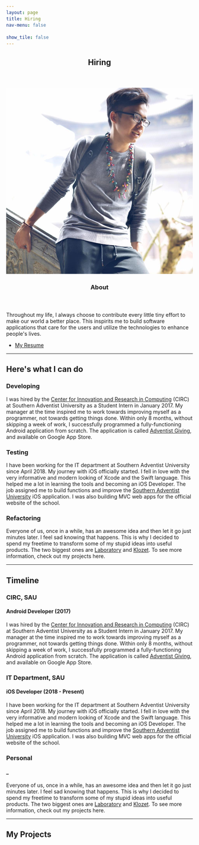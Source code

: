 ```yaml
---
layout: page
title: Hiring
nav-menu: false

show_tile: false
---
```


<!-- Main -->
<div id="main" class="alt">

<!-- One -->
<section id="one">
	<div class="inner">
		<header class="major">
			<h1>Hiring</h1>
		</header>

<!-- Content -->
<section id="two" class="spotlights">
	<section>
		<a href="generic.html" class="image">
			<img class="image" src="assets/images/profilePicture.jpg" alt="" data-position="center center" />
		</a>
		<div class="content">
			<div class="inner">
				<header class="major">
					<h3>About</h3>
				</header>
				<p>Throughout my life, I always choose to contribute every little tiny effort to make our world a better place. This inspirits me to build software applications that care for the users and utilize the technologies to enhance people's lives.</p>
				<ul class="actions">
					<li><a href="https://drive.google.com/file/d/1Bj0LDSCLXkotyRsqU5Z_B60Wc3Yo_Cy7/view" class="button special" target="_blank">My Resume</a></li>
				</ul>
			</div>
		</div>
	</section>
</section>

<hr class="major" />

<h2 id="content">Here's what I can do</h2>
<div class="row">
	<div class="4u 12u$(small)">
		<h3>Developing</h3>
		<p>I was hired by the <a href="https://www.southern.edu/academics/academic-sites/computing/circ.html">Center for Innovation and Research in Computing</a> (CIRC) at Southern Adventist University as a Student Intern in January 2017. My manager at the time inspired me to work towards improving myself as a programmer, not towards getting things done. Within only 8 months, without skipping a week of work, I successfully programmed a fully-functioning Android application from scratch. The application is called <a href="https://play.google.com/store/apps/details?id=org.andr.adventistgiving">Adventist Giving</a>, and available on Google App Store.</p>
	</div>
	<div class="4u 12u$(small)">
		<h3>Testing</h3>
		<p>I have been working for the IT department at Southern Adventist University since April 2018. My journey with iOS officially started. I fell in love with the very informative and modern looking of Xcode and the Swift language. This helped me a lot in learning the tools and becoming an iOS Developer. The job assigned me to build functions and improve the <a href="https://apps.apple.com/app/southern-adventist-university/id387200764">Southern Adventist University</a> iOS application. I was also building MVC web apps for the official website of the school.</p>
	</div>
	<div class="4u 12u$(small)">
		<h3>Refactoring</h3>
		<p>Everyone of us, once in a while, has an awesome idea and then let it go just minutes later. I feel sad knowing that happens. This is why I decided to spend my freetime to transform some of my stupid ideas into useful products. The two biggest ones are <a href="https://github.com/2-letters/Laboratory.iOS">Laboratory</a> and  <a href="https://github.com/kohnewlife/Klozet">Klozet</a>. To see more information, check out my projects here.</p>
	</div>
	
	
</div>

<hr class="major" />

<h2 id="content">Timeline</h2>
<div class="row">
	<div class="4u 12u$(small)">
		<h3>CIRC, SAU</h3>
		<h4>Android Developer (2017)</h4>
		<p>I was hired by the <a href="https://www.southern.edu/academics/academic-sites/computing/circ.html">Center for Innovation and Research in Computing</a> (CIRC) at Southern Adventist University as a Student Intern in January 2017. My manager at the time inspired me to work towards improving myself as a programmer, not towards getting things done. Within only 8 months, without skipping a week of work, I successfully programmed a fully-functioning Android application from scratch. The application is called <a href="https://play.google.com/store/apps/details?id=org.andr.adventistgiving">Adventist Giving</a>, and available on Google App Store.</p>
	</div>
	<div class="4u 12u$(small)">
		<h3>IT Department, SAU</h3>
		<h4>iOS Developer (2018 - Present)</h4>
		<p>I have been working for the IT department at Southern Adventist University since April 2018. My journey with iOS officially started. I fell in love with the very informative and modern looking of Xcode and the Swift language. This helped me a lot in learning the tools and becoming an iOS Developer. The job assigned me to build functions and improve the <a href="https://apps.apple.com/app/southern-adventist-university/id387200764">Southern Adventist University</a> iOS application. I was also building MVC web apps for the official website of the school.</p>
	</div>
	<div class="4u 12u$(small)">
		<h3>Personal</h3>
		<h4>_</h4>
		<p>Everyone of us, once in a while, has an awesome idea and then let it go just minutes later. I feel sad knowing that happens. This is why I decided to spend my freetime to transform some of my stupid ideas into useful products. The two biggest ones are <a href="https://github.com/2-letters/Laboratory.iOS">Laboratory</a> and  <a href="https://github.com/kohnewlife/Klozet">Klozet</a>. To see more information, check out my projects here.</p>
	</div>
	<!-- Break -->
</div>

<hr class="major" />

<h2 id="content">My Projects</h2>

</div>
</section>

</div>